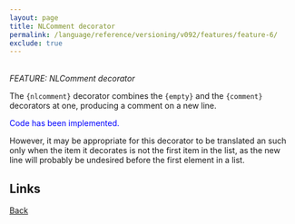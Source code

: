 ```yaml
---
layout: page
title: NLComment decorator
permalink: /language/reference/versioning/v092/features/feature-6/
exclude: true
---
```

<br>_FEATURE: NLComment decorator_

The ```{nlcomment}``` decorator combines the ```{empty}``` and the ```{comment}``` decorators at one, producing a comment on a new line.

<span style="color:blue">Code has been implemented.</span>

However, it may be appropriate for this decorator to be translated an such only when the item it decorates is not the first item in the list, as the new line will probably be undesired before the first element in a list.


## Links
[Back](/language/reference/versioning/v092/compiler092/)